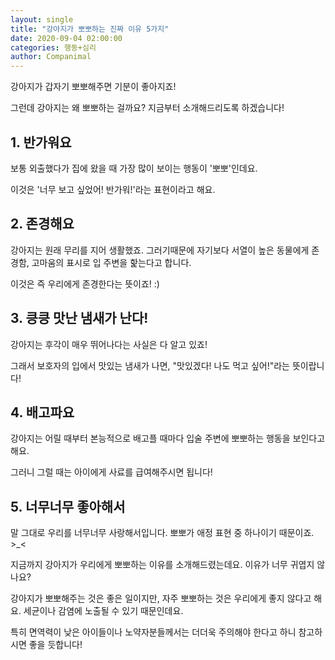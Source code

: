 ```yaml
---
layout: single
title: "강아지가 뽀뽀하는 진짜 이유 5가지"
date: 2020-09-04 02:00:00
categories: 행동+심리
author: Companimal
---
```


강아지가 갑자기 뽀뽀해주면 기분이 좋아지죠!

그런데 강아지는 왜 뽀뽀하는 걸까요? 지금부터 소개해드리도록 하겠습니다!

## 1. 반가워요

보통 외출했다가 집에 왔을 때 가장 많이 보이는 행동이 '뽀뽀'인데요.

이것은 '너무 보고 싶었어! 반가워!'라는 표현이라고 해요.

## 2. 존경해요

강아지는 원래 무리를 지어 생활했죠. 그러기때문에 자기보다 서열이 높은 동물에게 존경함, 고마움의 표시로 입 주변을 핥는다고 합니다.

이것은 즉 우리에게 존경한다는 뜻이죠! :)

## 3. 킁킁 맛난 냄새가 난다!

강아지는 후각이 매우 뛰어나다는 사실은 다 알고 있죠!

그래서 보호자의 입에서 맛있는 냄새가 나면, "맛있겠다! 나도 먹고 싶어!"라는 뜻이랍니다!

## 4. 배고파요

강아지는 어릴 때부터 본능적으로 배고플 때마다 입술 주변에 뽀뽀하는 행동을 보인다고 해요.

그러니 그럴 때는 아이에게 사료를 급여해주시면 됩니다!

## 5. 너무너무 좋아해서

말 그대로 우리를 너무너무 사랑해서입니다. 뽀뽀가 애정 표현 중 하나이기 때문이죠. &gt;\_&lt;

지금까지 강아지가 우리에게 뽀뽀하는 이유를 소개해드렸는데요. 이유가 너무 귀엽지 않나요?

강아지가 뽀뽀해주는 것은 좋은 일이지만, 자주 뽀뽀하는 것은 우리에게 좋지 않다고 해요. 세균이나 감염에 노출될 수 있기 때문인데요.

특히 면역력이 낮은 아이들이나 노약자분들께서는 더더욱 주의해야 한다고 하니 참고하시면 좋을 듯합니다!

